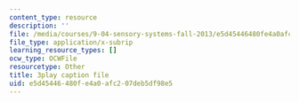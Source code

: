 ```yaml
---
content_type: resource
description: ''
file: /media/courses/9-04-sensory-systems-fall-2013/e5d45446480fe4a0afc207deb5df98e5_-I-WA_kSkfA.srt
file_type: application/x-subrip
learning_resource_types: []
ocw_type: OCWFile
resourcetype: Other
title: 3play caption file
uid: e5d45446-480f-e4a0-afc2-07deb5df98e5
---
```

